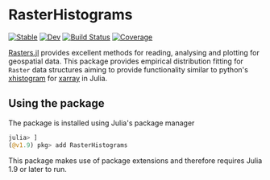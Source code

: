 # RasterHistograms

[![Stable](https://img.shields.io/badge/docs-stable-blue.svg)](https://jbisits.github.io/RasterHistograms.jl/stable/)
[![Dev](https://img.shields.io/badge/docs-dev-blue.svg)](https://jbisits.github.io/RasterHistograms.jl/dev/)
[![Build Status](https://github.com/jbisits/RasterHistograms.jl/actions/workflows/CI.yml/badge.svg?branch=main)](https://github.com/jbisits/RasterHistograms.jl/actions/workflows/CI.yml?query=branch%3Amain)
[![Coverage](https://codecov.io/gh/jbisits/RasterHistograms.jl/branch/main/graph/badge.svg)](https://codecov.io/gh/jbisits/RasterHistograms.jl)

[Rasters.jl](https://rafaqz.github.io/Rasters.jl/dev/) provides excellent methods for reading, analysing and plotting for geospatial data.
This package provides empirical distribution fitting for `Raster` data structures aiming to provide functionality similar to python's [xhistogram](https://xhistogram.readthedocs.io/en/latest/index.html) for [xarray](https://docs.xarray.dev/en/stable/) in Julia.

## Using the package

The package is installed using Julia's package manager

```julia
julia> ]
(@v1.9) pkg> add RasterHistograms
```

This package makes use of package extensions and therefore requires Julia 1.9 or later to run.
